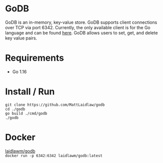 # GoDB
GoDB is an in-memory, key-value store. GoDB supports client connections over TCP via port 6342. Currently, the only available client is for the Go language and can be found [here](https://github.com/MattLaidlaw/godb-go-driver). GoDB allows users to set, get, and delete key value pairs.

# Requirements
* Go 1.16

# Install / Run
```
git clone https://github.com/MattLaidlaw/godb
cd ./godb
go build ./cmd/godb
./godb
```

# Docker
[laidlawm/godb](https://hub.docker.com/repository/docker/laidlawm/godb)\
```docker run -p 6342:6342 laidlawm/godb:latest```
